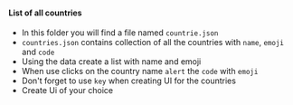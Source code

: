 #### List of all countries

- In this folder you will find a file named `countrie.json`
- `countries.json` contains collection of all the countries with `name`, `emoji` and `code`
- Using the data create a list with name and emoji
- When use clicks on the country name `alert` the `code` with `emoji`
- Don't forget to use `key` when creating UI for the countries
- Create Ui of your choice
